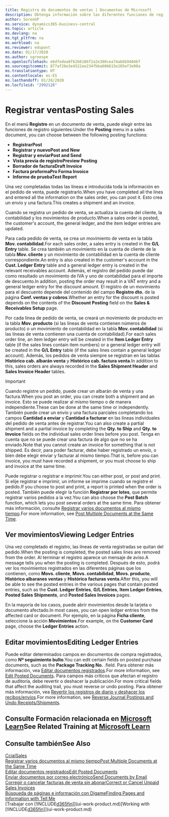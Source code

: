 ```yaml
---
title: Registro de documentos de ventas | Documentos de Microsoft
description: Obtenga información sobre las diferentes funciones de registro para registrar documentos de ventas y cómo puede actualizar los documentos registrados.
author: SorenGP
ms.service: dynamics365-business-central
ms.topic: article
ms.devlang: na
ms.tgt_pltfrm: na
ms.workload: na
ms.reviewer: edupont
ms.date: 01/17/2020
ms.author: sgroespe
ms.openlocfilehash: e6dfedea8f6266186f2a2e380cea74ab6b9404bf
ms.sourcegitcommit: 877af26e3e4522ee234fbba606615e105ef3e90a
ms.translationtype: HT
ms.contentlocale: es-ES
ms.lasthandoff: 01/28/2020
ms.locfileid: "2992126"
---
```

# <a name="posting-sales"></a><span data-ttu-id="9f044-103">Registrar ventas</span><span class="sxs-lookup"><span data-stu-id="9f044-103">Posting Sales</span></span>
<span data-ttu-id="9f044-104">En el menú **Registro** en un documento de venta, puede elegir entre las funciones de registro siguientes:</span><span class="sxs-lookup"><span data-stu-id="9f044-104">Under the **Posting** menu in a sales document, you can choose between the following posting functions:</span></span>

* <span data-ttu-id="9f044-105">**Registrar**</span><span class="sxs-lookup"><span data-stu-id="9f044-105">**Post**</span></span>
* <span data-ttu-id="9f044-106">**Registrar y nuevo**</span><span class="sxs-lookup"><span data-stu-id="9f044-106">**Post and New**</span></span>
* <span data-ttu-id="9f044-107">**Registrar y enviar**</span><span class="sxs-lookup"><span data-stu-id="9f044-107">**Post and Send**</span></span>
* <span data-ttu-id="9f044-108">**Vista previa de registro**</span><span class="sxs-lookup"><span data-stu-id="9f044-108">**Preview Posting**</span></span>
* <span data-ttu-id="9f044-109">**Borrador de factura**</span><span class="sxs-lookup"><span data-stu-id="9f044-109">**Draft Invoice**</span></span>
* <span data-ttu-id="9f044-110">**Factura proforma**</span><span class="sxs-lookup"><span data-stu-id="9f044-110">**Pro Forma Invoice**</span></span>
* <span data-ttu-id="9f044-111">**Informe de prueba**</span><span class="sxs-lookup"><span data-stu-id="9f044-111">**Test Report**</span></span>

<span data-ttu-id="9f044-112">Una vez completadas todas las líneas e introducida toda la información en el pedido de venta, puede registrarlo.</span><span class="sxs-lookup"><span data-stu-id="9f044-112">When you have completed all the lines and entered all the information on the sales order, you can post it.</span></span> <span data-ttu-id="9f044-113">Esto crea un envío y una factura.</span><span class="sxs-lookup"><span data-stu-id="9f044-113">This creates a shipment and an invoice.</span></span>

<span data-ttu-id="9f044-114">Cuando se registra un pedido de venta, se actualiza la cuenta del cliente, la contabilidad y los movimientos de producto.</span><span class="sxs-lookup"><span data-stu-id="9f044-114">When a sales order is posted, the customer's account, the general ledger, and the item ledger entries are updated.</span></span>

<span data-ttu-id="9f044-115">Para cada pedido de venta, se crea un movimiento de venta en la tabla **Mov. contabilidad**.</span><span class="sxs-lookup"><span data-stu-id="9f044-115">For each sales order, a sales entry is created in the **G/L Entry** table.</span></span> <span data-ttu-id="9f044-116">Se crea también un movimiento en la cuenta de cliente de la tabla **Mov. cliente** y un movimiento de contabilidad en la cuenta de cliente correspondiente.</span><span class="sxs-lookup"><span data-stu-id="9f044-116">An entry is also created in the customer's account in the **Cust. Ledger Entry** table and a general ledger entry is created in the relevant receivables account.</span></span> <span data-ttu-id="9f044-117">Además, el registro del pedido puede dar como resultado un movimiento de IVA y uno de contabilidad para el importe de descuento.</span><span class="sxs-lookup"><span data-stu-id="9f044-117">In addition, posting the order may result in a VAT entry and a general ledger entry for the discount amount.</span></span> <span data-ttu-id="9f044-118">El registro de un movimiento para el descuento depende del contenido del campo **Registro dto.** de la página **Conf. ventas y cobros**.</span><span class="sxs-lookup"><span data-stu-id="9f044-118">Whether an entry for the discount is posted depends on the contents of the **Discount Posting** field on the **Sales & Receivables Setup** page.</span></span>

<span data-ttu-id="9f044-119">Por cada línea de pedido de venta, se creará un movimiento de producto en la tabla **Mov. producto** (si las líneas de venta contienen números de producto) o un movimiento de contabilidad en la tabla **Mov. contabilidad** (si las líneas de venta contienen una cuenta de contabilidad).</span><span class="sxs-lookup"><span data-stu-id="9f044-119">For each sales order line, an item ledger entry will be created in the **Item Ledger Entry** table (if the sales lines contain item numbers) or a general ledger entry will be created in the **G/L Entry** table (if the sales lines contain a general ledger account).</span></span> <span data-ttu-id="9f044-120">Además, los pedidos de venta siempre se registran en las tablas **Histórico cab. albarán venta** y **Histórico cab. factura venta**.</span><span class="sxs-lookup"><span data-stu-id="9f044-120">In addition to this, sales orders are always recorded in the **Sales Shipment Header** and **Sales Invoice Header** tables.</span></span>

> [!IMPORTANT]  
>   <span data-ttu-id="9f044-121">Cuando registre un pedido, puede crear un albarán de venta y una factura.</span><span class="sxs-lookup"><span data-stu-id="9f044-121">When you post an order, you can create both a shipment and an invoice.</span></span> <span data-ttu-id="9f044-122">Esto se puede realizar al mismo tiempo o de manera independiente.</span><span class="sxs-lookup"><span data-stu-id="9f044-122">These can be done at the same time or independently.</span></span> <span data-ttu-id="9f044-123">También puede crear un envío y una factura parciales completando los campos **Cantidad a enviar** y **Cantidad a facturar** en las líneas individuales del pedido de venta antes de registrar.</span><span class="sxs-lookup"><span data-stu-id="9f044-123">You can also create a partial shipment and a partial invoice by completing the **Qty. to Ship** and **Qty. to Invoice** fields on the individual sales order lines before you post.</span></span> <span data-ttu-id="9f044-124">Tenga en cuenta que no se puede crear una factura de algo que no se ha enviado.</span><span class="sxs-lookup"><span data-stu-id="9f044-124">Note that you cannot create an invoice for something that is not shipped.</span></span> <span data-ttu-id="9f044-125">Es decir, para poder facturar, debe haber registrado un envío, o bien debe elegir enviar y facturar al mismo tiempo.</span><span class="sxs-lookup"><span data-stu-id="9f044-125">That is, before you can invoice, you must have recorded a shipment, or you must choose to ship and invoice at the same time.</span></span>

<span data-ttu-id="9f044-126">Puede registrar o registrar e imprimir.</span><span class="sxs-lookup"><span data-stu-id="9f044-126">You can either post, or post and print.</span></span> <span data-ttu-id="9f044-127">Si elije registrar e imprimir, un informe se imprime cuando se registre el pedido.</span><span class="sxs-lookup"><span data-stu-id="9f044-127">If you choose to post and print, a report is printed when the order is posted.</span></span> <span data-ttu-id="9f044-128">También puede elegir la función **Registrar por lotes**, que permite registrar varios pedidos a la vez.</span><span class="sxs-lookup"><span data-stu-id="9f044-128">You can also choose the **Post Batch** function, which lets you post several orders at the same time.</span></span> <span data-ttu-id="9f044-129">Para obtener más información, consulte [Registrar varios documentos al mismo tiempo](ui-batch-posting.md).</span><span class="sxs-lookup"><span data-stu-id="9f044-129">For more information, see [Post Multiple Documents at the Same Time](ui-batch-posting.md).</span></span>

## <a name="viewing-ledger-entries"></a><span data-ttu-id="9f044-130">Ver movimientos</span><span class="sxs-lookup"><span data-stu-id="9f044-130">Viewing Ledger Entries</span></span>
<span data-ttu-id="9f044-131">Una vez completado el registro, las líneas de venta registradas se quitan del pedido.</span><span class="sxs-lookup"><span data-stu-id="9f044-131">When the posting is completed, the posted sales lines are removed from the order.</span></span> <span data-ttu-id="9f044-132">Al terminar el registro aparece un mensaje de aviso.</span><span class="sxs-lookup"><span data-stu-id="9f044-132">A message tells you when the posting is completed.</span></span> <span data-ttu-id="9f044-133">Después de esto, podrá ver los movimientos registrados en las diferentes páginas que los contienen, como **Movs. cliente**, **Movs. contabilidad**, **Movs. producto**, **Histórico albaranes ventas** y **Histórico facturas venta**.</span><span class="sxs-lookup"><span data-stu-id="9f044-133">After this, you will be able to see the posted entries in the various pages that contain posted entries, such as the **Cust. Ledger Entries**, **G/L Entries**, **Item Ledger Entries**, **Posted Sales Shipments**, and **Posted Sales Invoices** pages.</span></span>  

<span data-ttu-id="9f044-134">En la mayoría de los casos, puede abrir movimientos desde la tarjeta o documento afectado.</span><span class="sxs-lookup"><span data-stu-id="9f044-134">In most cases, you can open ledger entries from the affected card or document.</span></span> <span data-ttu-id="9f044-135">Por ejemplo, en la página **Ficha cliente**, seleccione la acción **Movimientos**.</span><span class="sxs-lookup"><span data-stu-id="9f044-135">For example, on the **Customer Card** page, choose the **Ledger Entries** action.</span></span>

## <a name="editing-ledger-entries"></a><span data-ttu-id="9f044-136">Editar movimientos</span><span class="sxs-lookup"><span data-stu-id="9f044-136">Editing Ledger Entries</span></span>
<span data-ttu-id="9f044-137">Puede editar determinados campos en documentos de compra registrados, como **Nº seguimiento bulto**.</span><span class="sxs-lookup"><span data-stu-id="9f044-137">You can edit certain fields on posted purchase documents, such as the **Package Tracking No.**</span></span> <span data-ttu-id="9f044-138">.</span><span class="sxs-lookup"><span data-stu-id="9f044-138">field.</span></span> <span data-ttu-id="9f044-139">Para obtener más información, vea [Editar documentos registrados](across-edit-posted-document.md).</span><span class="sxs-lookup"><span data-stu-id="9f044-139">For more information, see [Edit Posted Documents](across-edit-posted-document.md).</span></span> <span data-ttu-id="9f044-140">Para campos más críticos que afectan el registro de auditoría, debe revertir o deshacer la publicación.</span><span class="sxs-lookup"><span data-stu-id="9f044-140">For more critical fields that affect the auditing trail, you must reverse or undo posting.</span></span> <span data-ttu-id="9f044-141">Para obtener más información, vea [Revertir los registros de diario y deshacer los recibos/envíos](finance-how-reverse-journal-posting.md).</span><span class="sxs-lookup"><span data-stu-id="9f044-141">For more information, see [Reverse Journal Postings and Undo Receipts/Shipments](finance-how-reverse-journal-posting.md).</span></span>

## <a name="see-related-training-at-microsoft-learnlearnmodulesship-invoice-items-dynamics-365-business-centralindex"></a><span data-ttu-id="9f044-142">Consulte Formación relacionada en [Microsoft Learn](/learn/modules/ship-invoice-items-dynamics-365-business-central/index)</span><span class="sxs-lookup"><span data-stu-id="9f044-142">See Related Training at [Microsoft Learn](/learn/modules/ship-invoice-items-dynamics-365-business-central/index)</span></span>

## <a name="see-also"></a><span data-ttu-id="9f044-143">Consulte también</span><span class="sxs-lookup"><span data-stu-id="9f044-143">See Also</span></span>
[<span data-ttu-id="9f044-144">Ccial</span><span class="sxs-lookup"><span data-stu-id="9f044-144">Sales</span></span>](sales-manage-sales.md)  
[<span data-ttu-id="9f044-145">Registrar varios documentos al mismo tiempo</span><span class="sxs-lookup"><span data-stu-id="9f044-145">Post Multiple Documents at the Same Time</span></span>](ui-batch-posting.md)  
[<span data-ttu-id="9f044-146">Editar documentos registrados</span><span class="sxs-lookup"><span data-stu-id="9f044-146">Edit Posted Documents</span></span>](across-edit-posted-document.md)  
[<span data-ttu-id="9f044-147">Enviar documentos por correo electrónico</span><span class="sxs-lookup"><span data-stu-id="9f044-147">Send Documents by Email</span></span>](ui-how-send-documents-email.md)  
[<span data-ttu-id="9f044-148">Corregir o cancelar facturas de venta sin abonar</span><span class="sxs-lookup"><span data-stu-id="9f044-148">Correct or Cancel Unpaid Sales Invoices</span></span>](sales-how-correct-cancel-sales-invoice.md)  
[<span data-ttu-id="9f044-149">Búsqueda de páginas e información con Dígame</span><span class="sxs-lookup"><span data-stu-id="9f044-149">Finding Pages and Information with Tell Me</span></span>](ui-search.md)  
<span data-ttu-id="9f044-150">[Trabajar con [!INCLUDE[d365fin](includes/d365fin_md.md)]](ui-work-product.md)</span><span class="sxs-lookup"><span data-stu-id="9f044-150">[Working with [!INCLUDE[d365fin](includes/d365fin_md.md)]](ui-work-product.md)</span></span>
